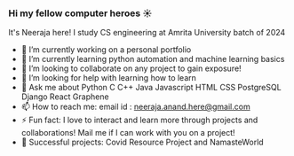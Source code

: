 ### Hi my fellow computer heroes :sunny:

It's Neeraja here!
I study CS engineering at Amrita University batch of 2024


- 🔭 I’m currently working on a personal portfolio 
- 🌱 I’m currently learning python automation and machine learning basics
- 👯 I’m looking to collaborate on any project to gain exposure!
- 🤔 I’m looking for help with learning how to learn
- 💬 Ask me about Python C C++ Java Javascript HTML CSS PostgreSQL Django React Graphene
- 📫 How to reach me: email id : neeraja.anand.here@gmail.com
- ⚡ Fun fact: I love to interact and learn more through projects and collaborations! Mail me if I can work with you on a project!
- :tulip: Successful projects: Covid Resource Project and NamasteWorld
